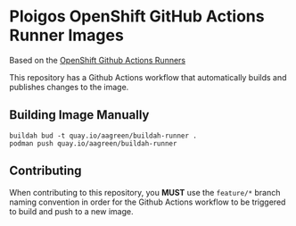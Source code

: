 # Ploigos OpenShift GitHub Actions Runner Images

Based on the [OpenShift Github Actions Runners](https://github.com/redhat-actions/openshift-actions-runners)

This repository has a Github Actions workflow that automatically builds and publishes changes to the image.
## Building Image Manually
```shell
buildah bud -t quay.io/aagreen/buildah-runner .
podman push quay.io/aagreen/buildah-runner
```

## Contributing
When contributing to this repository, you **MUST** use the `feature/*` branch naming convention in order for the Github 
Actions workflow to be triggered to build and push to a new image.